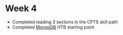 # Week 4

* Completed reading 3 sections in the CPTS skill path
* Completed [MongoDB](../../htb/machines/mongodb.md) HTB starting point
